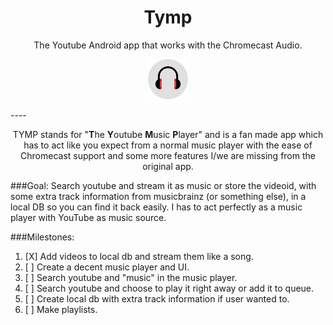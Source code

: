 <h1 align="center">Tymp</h1>

<p align="center">
The Youtube Android app that works with the Chromecast Audio.
</p>
<p align="center">
    <img src="https://raw.githubusercontent.com/KeizerDev/TYMP/master/app/src/main/res/drawable/tymp.png" height="64" width="64"/>
</p>
----
<p align="center">
TYMP stands for "<b>T</b>he <b>Y</b>outube <b>M</b>usic <b>P</b>layer" and is a fan made app which has to act like you expect from a normal music player with the ease of Chromecast support and some more features I/we are missing from the original app.
</p>

###Goal:
Search youtube and stream it as music or store the videoid, with some extra track information from musicbrainz (or something else), in a local DB so you can find it back easily. I has to act perfectly as a music player with YouTube as music source.  

###Milestones:
1. [X] Add videos to local db and stream them like a song.
2. [ ] Create a decent music player and UI. 
3. [ ] Search youtube and "music" in the music player.
4. [ ] Search youtube and choose to play it right away or add it to queue.
5. [ ] Create local db with extra track information if user wanted to.
6. [ ] Make playlists.
